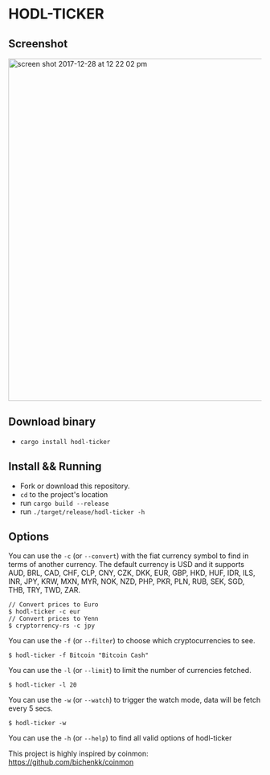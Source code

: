 # HODL-TICKER

## Screenshot
<img width="682" alt="screen shot 2017-12-28 at 12 22 02 pm" src="https://user-images.githubusercontent.com/2859122/34409421-07aa0a36-ebca-11e7-80e6-6c50d63e960a.png">

## Download binary
- `cargo install hodl-ticker`

## Install && Running
- Fork or download this repository.
- `cd` to the project's location
- run `cargo build --release`
- run `./target/release/hodl-ticker -h`

## Options
You can use the `-c` (or `--convert`) with the fiat currency symbol to find in terms of another currency.
The default currency is USD and it supports AUD, BRL, CAD, CHF, CLP, CNY, CZK, DKK, EUR, GBP, HKD, HUF, IDR, ILS, INR, JPY, KRW, MXN, MYR, NOK, NZD, PHP, PKR, PLN, RUB, SEK, SGD, THB, TRY, TWD, ZAR.

```
// Convert prices to Euro
$ hodl-ticker -c eur
// Convert prices to Yenn
$ cryptorrency-rs -c jpy
```

You can use the `-f` (or `--filter`) to choose which cryptocurrencies to see.
```
$ hodl-ticker -f Bitcoin "Bitcoin Cash"
```

You can use the `-l` (or `--limit`) to limit the number of currencies fetched.
```
$ hodl-ticker -l 20
```

You can use the `-w` (or `--watch`) to trigger the watch mode, data will be fetch every 5 secs.
```
$ hodl-ticker -w
```

You can use the `-h` (or `--help`) to find all valid options of hodl-ticker


This project is highly inspired by coinmon: https://github.com/bichenkk/coinmon
